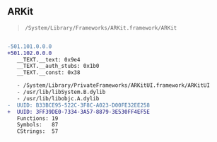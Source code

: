 ## ARKit

> `/System/Library/Frameworks/ARKit.framework/ARKit`

```diff

-501.101.0.0.0
+501.102.0.0.0
   __TEXT.__text: 0x9e4
   __TEXT.__auth_stubs: 0x1b0
   __TEXT.__const: 0x38

   - /System/Library/PrivateFrameworks/ARKitUI.framework/ARKitUI
   - /usr/lib/libSystem.B.dylib
   - /usr/lib/libobjc.A.dylib
-  UUID: B33BCE95-522C-3F8C-A023-D00FE32EE258
+  UUID: 3FF39DE0-7334-3A57-8879-3E530FF4EF5E
   Functions: 19
   Symbols:   87
   CStrings:  57

```
